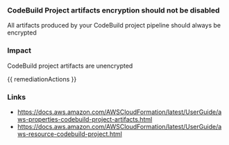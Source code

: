 
### CodeBuild Project artifacts encryption should not be disabled

All artifacts produced by your CodeBuild project pipeline should always be encrypted

### Impact
CodeBuild project artifacts are unencrypted

<!-- DO NOT CHANGE -->
{{ remediationActions }}

### Links
- https://docs.aws.amazon.com/AWSCloudFormation/latest/UserGuide/aws-properties-codebuild-project-artifacts.html
 - https://docs.aws.amazon.com/AWSCloudFormation/latest/UserGuide/aws-resource-codebuild-project.html
        